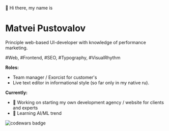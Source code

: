👋 Hi there, my name is

# Matvei Pustovalov

Principle web-based UI-developer with knowledge of performance marketing.

#Web, #Frontend, #SEO, #Typography, #VisualRhythm

**Roles:**
- Team manager / Exorcist for customer's 
- Live text editor in informational style (so far only in my native ru).

**Currently:**
- 🔭 Working on starting my own development agency / website for clients and experts
- 🌱 Learning AI/ML trend
<!--
**pustoym/pustoym** is a ✨ _special_ ✨ repository because its `README.md` (this file) appears on your GitHub profile.

Here are some ideas to get you started:

- 🔭 I’m currently working on ...
- 🌱 I’m currently learning ...
- 👯 I’m looking to collaborate on ...
- 🤔 I’m looking for help with ...
- 💬 Ask me about ...
- 📫 How to reach me: ...
- 😄 Pronouns: ...
- ⚡ Fun fact: ...
-->

![codewars badge](https://www.codewars.com/users/pustoi/badges/micro)
